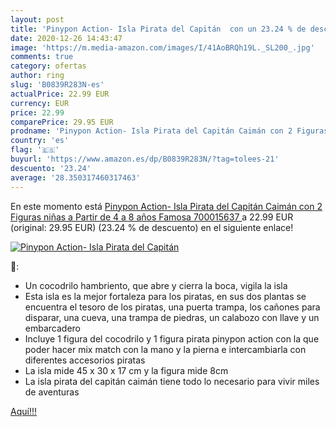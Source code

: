 ```yaml
---
layout: post
title: 'Pinypon Action- Isla Pirata del Capitán  con un 23.24 % de descuento'
date: 2020-12-26 14:43:47
image: 'https://m.media-amazon.com/images/I/41AoBRQh19L._SL200_.jpg'
comments: true
category: ofertas
author: ring
slug: 'B0839R283N-es'
actualPrice: 22.99 EUR
currency: EUR
price: 22.99
comparePrice: 29.95 EUR
prodname: 'Pinypon Action- Isla Pirata del Capitán Caimán con 2 Figuras  niñas a Partir de 4 a 8 años  Famosa 700015637 '
country: 'es'
flag: '🇪🇸'
buyurl: 'https://www.amazon.es/dp/B0839R283N/?tag=tolees-21'
descuento: '23.24'
average: '28.350317460317463'
---
```


En este momento está [Pinypon Action- Isla Pirata del Capitán Caimán con 2 Figuras  niñas a Partir de 4 a 8 años  Famosa 700015637 ](https://www.amazon.es/dp/B0839R283N/?tag=tolees-21) a 22.99 EUR (original: 29.95 EUR) (23.24 %  de descuento) en el siguiente enlace!

[![Pinypon Action- Isla Pirata del Capitán ](https://m.media-amazon.com/images/I/41AoBRQh19L._SL200_.jpg)](https://www.amazon.es/dp/B0839R283N/?tag=tolees-21)

🔎:

- Un cocodrilo hambriento, que abre y cierra la boca, vigila la isla
- Esta isla es la mejor fortaleza para los piratas, en sus dos plantas se encuentra el tesoro de los piratas, una puerta trampa, los cañones para disparar, una cueva, una trampa de piedras, un calabozo con llave y un embarcadero
- Incluye 1 figura del cocodrilo y 1 figura pirata pinypon action con la que poder hacer mix match con la mano y la pierna e intercambiarla con diferentes accesorios piratas
- La isla mide 45 x 30 x 17 cm y la figura mide 8cm
- La isla pirata del capitán caimán tiene todo lo necesario para vivir miles de aventuras

[Aquí!!!](https://www.amazon.es/dp/B0839R283N/?tag=tolees-21)
